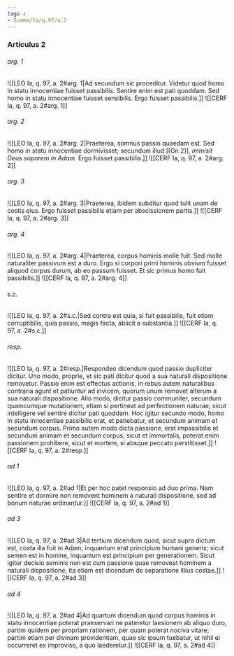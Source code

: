 ```yaml
---
tags : 
- Summa/Ia/q.97/a.2
---
```


### Articulus 2

###### arg. 1
![[LEO Ia, q. 97, a. 2#arg. 1|Ad secundum sic proceditur. Videtur quod homo in statu innocentiae fuisset passibilis. Sentire enim est pati quoddam. Sed homo in statu innocentiae fuisset sensibilis. Ergo fuisset passibilis.]]
![[CERF Ia, q. 97, a. 2#arg. 1]]

###### arg. 2
![[LEO Ia, q. 97, a. 2#arg. 2|Praeterea, somnus passio quaedam est. Sed homo in statu innocentiae dormivisset; secundum illud [[Gn 2]], *immisit Deus soporem in Adam*. Ergo fuisset passibilis.]]
![[CERF Ia, q. 97, a. 2#arg. 2]]

###### arg. 3
![[LEO Ia, q. 97, a. 2#arg. 3|Praeterea, ibidem subditur quod tulit unam de costis eius. Ergo fuisset passibilis etiam per abscissionem partis.]]
![[CERF Ia, q. 97, a. 2#arg. 3]]

###### arg. 4
![[LEO Ia, q. 97, a. 2#arg. 4|Praeterea, corpus hominis molle fuit. Sed molle naturaliter passivum est a duro. Ergo si corpori primi hominis obvium fuisset aliquod corpus durum, ab eo passum fuisset. Et sic primus homo fuit passibilis.]]
![[CERF Ia, q. 97, a. 2#arg. 4]]

###### s.c.
![[LEO Ia, q. 97, a. 2#s.c.|Sed contra est quia, si fuit passibilis, fuit etiam corruptibilis, quia passio, magis facta, abiicit a substantia.]]
![[CERF Ia, q. 97, a. 2#s.c.]]

###### resp.
![[LEO Ia, q. 97, a. 2#resp.|Respondeo dicendum quod passio dupliciter dicitur. Uno modo, proprie, et sic pati dicitur quod a sua naturali dispositione removetur. Passio enim est effectus actionis, in rebus autem naturalibus contraria agunt et patiuntur ad invicem, quorum unum removet alterum a sua naturali dispositione. Alio modo, dicitur passio communiter, secundum quamcumque mutationem, etiam si pertineat ad perfectionem naturae; sicut intelligere vel sentire dicitur pati quoddam. Hoc igitur secundo modo, homo in statu innocentiae passibilis erat, et patiebatur, et secundum animam et secundum corpus. Primo autem modo dicta passione, erat impassibilis et secundum animam et secundum corpus, sicut et immortalis, poterat enim passionem prohibere, sicut et mortem, si absque peccato perstitisset.]]
![[CERF Ia, q. 97, a. 2#resp.]]

###### ad 1
![[LEO Ia, q. 97, a. 2#ad 1|Et per hoc patet responsio ad duo prima. Nam sentire et dormire non removent hominem a naturali dispositione, sed ad bonum naturae ordinantur.]]
![[CERF Ia, q. 97, a. 2#ad 1]]

###### ad 3
![[LEO Ia, q. 97, a. 2#ad 3|Ad tertium dicendum quod, sicut supra dictum est, costa illa fuit in Adam, inquantum erat principium humani generis; sicut semen est in homine, inquantum est principium per generationem. Sicut igitur decisio seminis non est cum passione quae removeat hominem a naturali dispositione, ita etiam est dicendum de separatione illius costae.]]
![[CERF Ia, q. 97, a. 2#ad 3]]

###### ad 4
![[LEO Ia, q. 97, a. 2#ad 4|Ad quartum dicendum quod corpus hominis in statu innocentiae poterat praeservari ne pateretur laesionem ab aliquo duro, partim quidem per propriam rationem, per quam poterat nociva vitare; partim etiam per divinam providentiam, quae sic ipsum tuebatur, ut nihil ei occurreret ex improviso, a quo laederetur.]]
![[CERF Ia, q. 97, a. 2#ad 4]]

